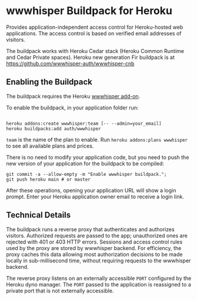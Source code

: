 # wwwhisper Buildpack for Heroku

Provides application-independent access control for Heroku-hosted
web applications. The access control is based on verified email
addresses of visitors.

The buildpack works with Heroku Cedar stack (Heroku Common Runtime and
Cedar Private spaces). Heroku new generation Fir buildpack is at
https://github.com/wwwhisper-auth/wwwhisper-cnb

## Enabling the Buildpack

The buildpack requires the Heroku [wwwhisper
add-on](https://elements.heroku.com/addons/wwwhisper).

To enable the buildpack, in your application folder run:

```

heroku addons:create wwwhisper:team [-- --admin=your_email]
heroku buildpacks:add auth/wwwhisper
```

`team` is the name of the plan to enable. Run `heroku addons:plans
wwwhisper` to see all available plans and prices.

There is no need to modify your application code, but you need to push
the new version of your application for the buildpack to be compiled:

```
git commit -a --allow-empty -m "Enable wwwhisper buildpack.";
git push heroku main # or master
```

After these operations, opening your application URL will show a login
prompt. Enter your Heroku application owner email to receive a login
link.

## Technical Details

The buildpack runs a reverse proxy that authenticates and authorizes
visitors. Authorized requests are passed to the app; unauthorized ones
are rejected with 401 or 403 HTTP errors. Sessions and access control
rules used by the proxy are stored by wwwhisper backend. For
efficiency, the proxy caches this data allowing most authorization
decisions to be made locally in sub-millisecond time, without
requiring requests to the wwwhisper backend.

The reverse proxy listens on an externally accessible `PORT` configured
by the Heroku dyno manager. The `PORT` passed to the application is
reassigned to a private port that is not externally accessible.

